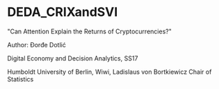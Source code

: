 # DEDA_CRIXandSVI
"Can Attention Explain the Returns of Cryptocurrencies?"

Author: Đorđe Dotlić

Digital Economy and Decision Analytics, SS17 

Humboldt University of Berlin, Wiwi,
Ladislaus von Bortkiewicz Chair of Statistics 
